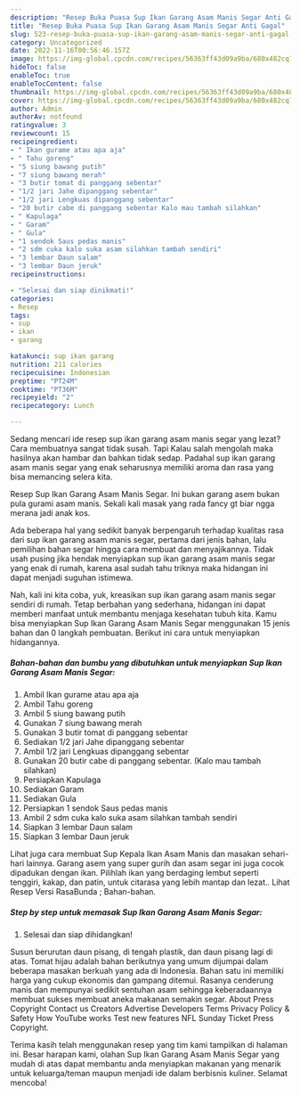 ```yaml
---
description: "Resep Buka Puasa Sup Ikan Garang Asam Manis Segar Anti Gagal"
title: "Resep Buka Puasa Sup Ikan Garang Asam Manis Segar Anti Gagal"
slug: 523-resep-buka-puasa-sup-ikan-garang-asam-manis-segar-anti-gagal
category: Uncategorized
date: 2022-11-16T00:56:46.157Z
image: https://img-global.cpcdn.com/recipes/56363ff43d09a9ba/680x482cq70/sup-ikan-garang-asam-manis-segar-foto-resep-utama.jpg
hideToc: false
enableToc: true
enableTocContent: false
thumbnail: https://img-global.cpcdn.com/recipes/56363ff43d09a9ba/680x482cq70/sup-ikan-garang-asam-manis-segar-foto-resep-utama.jpg
cover: https://img-global.cpcdn.com/recipes/56363ff43d09a9ba/680x482cq70/sup-ikan-garang-asam-manis-segar-foto-resep-utama.jpg
author: Admin
authorAv: notfound
ratingvalue: 3
reviewcount: 15
recipeingredient:
- " Ikan gurame atau apa aja"
- " Tahu goreng"
- "5 siung bawang putih"
- "7 siung bawang merah"
- "3 butir tomat di panggang sebentar"
- "1/2 jari Jahe dipanggang sebentar"
- "1/2 jari Lengkuas dipanggang sebentar"
- "20 butir cabe di panggang sebentar Kalo mau tambah silahkan"
- " Kapulaga"
- " Garam"
- " Gula"
- "1 sendok Saus pedas manis"
- "2 sdm cuka kalo suka asam silahkan tambah sendiri"
- "3 lembar Daun salam"
- "3 lembar Daun jeruk"
recipeinstructions:

- "Selesai dan siap dinikmati!"
categories:
- Resep
tags:
- sup
- ikan
- garang

katakunci: sup ikan garang 
nutrition: 211 calories
recipecuisine: Indonesian
preptime: "PT24M"
cooktime: "PT36M"
recipeyield: "2"
recipecategory: Lunch

---
```



Sedang mencari ide resep sup ikan garang asam manis segar yang lezat? Cara membuatnya sangat tidak susah. Tapi Kalau salah mengolah maka hasilnya akan hambar dan bahkan tidak sedap. Padahal sup ikan garang asam manis segar yang enak seharusnya memiliki aroma dan rasa yang bisa memancing selera kita.


Resep Sup Ikan Garang Asam Manis Segar. Ini bukan garang asem bukan pula gurami asam manis. Sekali kali masak yang rada fancy gt biar ngga merana jadi anak kos.

Ada beberapa hal yang sedikit banyak berpengaruh terhadap kualitas rasa dari sup ikan garang asam manis segar, pertama dari jenis bahan, lalu pemilihan bahan segar hingga cara membuat dan menyajikannya. Tidak usah pusing jika hendak menyiapkan sup ikan garang asam manis segar yang enak di rumah, karena asal sudah tahu triknya maka hidangan ini dapat menjadi suguhan istimewa.


Nah, kali ini kita coba, yuk, kreasikan sup ikan garang asam manis segar sendiri di rumah. Tetap berbahan yang sederhana, hidangan ini dapat memberi manfaat untuk membantu menjaga kesehatan tubuh kita. Kamu bisa menyiapkan Sup Ikan Garang Asam Manis Segar menggunakan 15 jenis bahan dan 0 langkah pembuatan. Berikut ini cara untuk menyiapkan hidangannya.

<!--inarticleads1-->

##### Bahan-bahan dan bumbu yang dibutuhkan untuk menyiapkan Sup Ikan Garang Asam Manis Segar:

1. Ambil  Ikan gurame atau apa aja
1. Ambil  Tahu goreng
1. Ambil 5 siung bawang putih
1. Gunakan 7 siung bawang merah
1. Gunakan 3 butir tomat di panggang sebentar
1. Sediakan 1/2 jari Jahe dipanggang sebentar
1. Ambil 1/2 jari Lengkuas dipanggang sebentar
1. Gunakan 20 butir cabe di panggang sebentar. (Kalo mau tambah silahkan)
1. Persiapkan  Kapulaga
1. Sediakan  Garam
1. Sediakan  Gula
1. Persiapkan 1 sendok Saus pedas manis
1. Ambil 2 sdm cuka kalo suka asam silahkan tambah sendiri
1. Siapkan 3 lembar Daun salam
1. Siapkan 3 lembar Daun jeruk


Lihat juga cara membuat Sup Kepala Ikan Asam Manis dan masakan sehari-hari lainnya. Garang asem yang super gurih dan asam segar ini juga cocok dipadukan dengan ikan. Pilihlah ikan yang berdaging lembut seperti tenggiri, kakap, dan patin, untuk citarasa yang lebih mantap dan lezat.. Lihat Resep Versi RasaBunda ; Bahan-bahan. 

<!--inarticleads2-->

##### Step by step untuk memasak Sup Ikan Garang Asam Manis Segar:


1. Selesai dan siap dihidangkan!

Susun berurutan daun pisang, di tengah plastik, dan daun pisang lagi di atas. Tomat hijau adalah bahan berikutnya yang umum dijumpai dalam beberapa masakan berkuah yang ada di Indonesia. Bahan satu ini memiliki harga yang cukup ekonomis dan gampang ditemui. Rasanya cenderung manis dan mempunyai sedikit sentuhan asam sehingga keberadaannya membuat sukses membuat aneka makanan semakin segar. About Press Copyright Contact us Creators Advertise Developers Terms Privacy Policy &amp; Safety How YouTube works Test new features NFL Sunday Ticket Press Copyright. 

Terima kasih telah menggunakan resep yang tim kami tampilkan di halaman ini. Besar harapan kami, olahan Sup Ikan Garang Asam Manis Segar yang mudah di atas dapat membantu anda menyiapkan makanan yang menarik untuk keluarga/teman maupun menjadi ide dalam berbisnis kuliner. Selamat mencoba!
